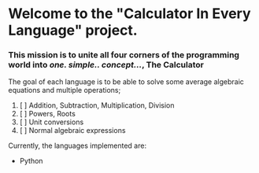 # Welcome to the "Calculator In Every Language" project.
### This mission is to unite all four corners of the programming world into *one. simple.. concept...*, The Calculator

The goal of each language is to be able to solve some average algebraic equations and multiple operations;
1. [ ] Addition, Subtraction, Multiplication, Division
2. [ ] Powers, Roots
3. [ ] Unit conversions
4. [ ] Normal algebraic expressions

Currently, the languages implemented are:
- Python
